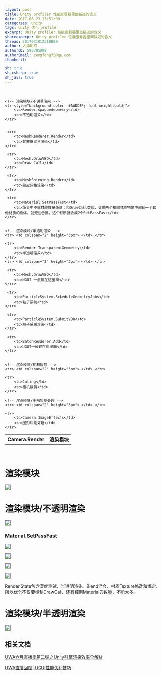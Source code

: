 ```yaml
---
layout: post
title: Unity profiler 性能查看器里面描述的含义
date: 2017-06-23 13:51:00
categories: Unity
tags: Unity 优化 profiler
excerpt: Unity profiler 性能查看器里面描述的含义
shareexcerpt: Unity profiler 性能查看器里面描述的含义
thread: 2017031012510000
author: 大海明月
authorQQ: 593705098
authorEmail: zengfeng75@qq.com
thumbnail:

sh: true
sh_csharp: true
sh_java: true
---
```


<br>

<table>
    <!-- 渲染模块 -->
    <tr>
        <th>Camera.Render</th>
        <th>渲染模块</th>
    </tr>



    <!-- 渲染模块/不透明渲染 -->
    <tr style="background-color: #AADDFF; font-weight:bold;">
        <td>Render.OpaqueGeometry</td>
        <td>不透明渲染</td>
    </tr>


     <tr>
        <td>MeshRenderer.Render</td>
        <td>非蒙皮网格渲染</td>
    </tr>

     <tr>
        <td>Mesh.DrawVBO</td>
        <td>Draw Call</td>
    </tr>
    
     <tr>
        <td>MeshShinning.Render</td>
        <td>蒙皮网格渲染</td>
    </tr>

     <tr>
        <td>Material.SetPassFast</td>
        <td>场景中不同材质数量造成；和DrawCall类似，如果两个相同材质物体中间有一个其他材质的物体，就无法合批，这个材质就会成2个SetPassFast</td>
    </tr>


    <!-- 渲染模块/半透明渲染 -->
    <tr> <td colspan="2" height="3px"> </td> </tr>

    <tr>
        <td>Render.TransparentGeometry</td>
        <td>半透明渲染</td>
    </tr>
    <tr> <td colspan="2" height="3px"> </td> </tr>

     <tr>
        <td>Mesh.DrawVBO</td>
        <td>NGUI 一般藏在这里面</td>
    </tr>
    
     <tr>
        <td>ParticleSystem.ScheduleGeometryJobs</td>
        <td>粒子系统</td>
    </tr>

     <tr>
        <td>ParticleSystem.SubmitVBO</td>
        <td>粒子系统渲染</td>
    </tr>
    
     <tr>
        <td>BatchRenderer.Add</td>
        <td>UGUI一般藏在这里面</td>
    </tr>


    <!-- 渲染模块/相机裁剪 -->
    <tr> <td colspan="2" height="3px"> </td> </tr>

    <tr>
        <td>Culing</td>
        <td>相机裁剪</td>
    </tr>

    <!-- 渲染模块/图形后期处理 -->
    <tr> <td colspan="2" height="3px"> </td> </tr>

    <tr>
        <td>Camera.ImageEffects</td>
        <td>图形后期处理</td>
    </tr>




</table>
<br>

<!-- 渲染模块 -->
<h1 class="nav1">渲染模块</h1>
<p><img src="/assets/docpic/unity_profiler_00.png" style="border: solid 1px #666;" /></p>

<!-- 渲染模块/不透明渲染 -->
<h1 class="nav2">渲染模块/不透明渲染</h1>
<p><img src="/assets/docpic/unity_profiler_01.png" style="border: solid 1px #666;" /></p>

<!-- 渲染模块/不透明渲染/Material.SetPassFast -->
<h3>Material.SetPassFast</h3>
<p><img src="/assets/docpic/unity_profiler_02.png" style="border: solid 1px #666;" /></p>
<p><img src="/assets/docpic/unity_profiler_03.png" style="border: solid 1px #666;" /></p>
<p><img src="/assets/docpic/unity_profiler_04.jpg" style="border: solid 1px #666;" /></p>
<p><img src="/assets/docpic/unity_profiler_05.jpg" style="border: solid 1px #666;" /></p>
<p>Render State包含深度测试、半透明渲染、Blend混合、材质Texture修改和绑定.<br>所以优化不仅要控制DrawCall，还有控制Material的数量，不能太多。</p>



<!-- 渲染模块/半透明渲染 -->
<h1 class="nav2">渲染模块/半透明渲染</h1>
<p><img src="/assets/docpic/unity_profiler_06.jpg" style="border: solid 1px #666;" /></p>




<h2 class="nav1">相关文档</h2>
<p><a target="_blank" href="https://v.qq.com/x/page/y051477ktzc.html">UWA六月直播季第二弹之Unity引擎渲染效率全解析 </a></p>
<p><a target="_blank" href="https://v.qq.com/x/page/r0329jx2ijw.html">UWA直播回顾| UGUI性能优化技巧</a></p>
<br>
